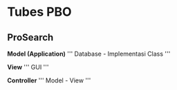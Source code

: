 # Tubes PBO
## ProSearch


**Model (Application)**
'''
Database - Implementasi Class
'''

**View**
'''
GUI
'''

**Controller**
'''
Model - View
'''
